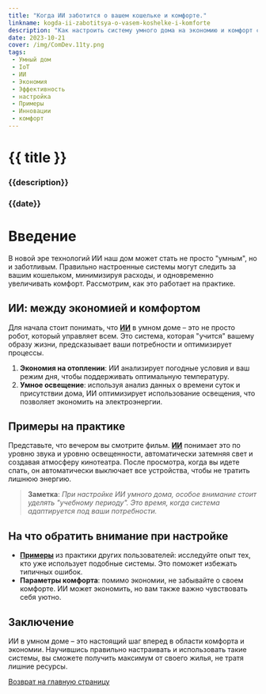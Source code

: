 ```yaml
---
title: "Когда ИИ заботится о вашем кошельке и комфорте."
linkname: kogda-ii-zabotitsya-o-vasem-koshelke-i-komforte
description: "Как настроить систему умного дома на экономию и комфорт с помощью ИИ."
date: 2023-10-21
cover: /img/ComDev.11ty.png
tags:
 - Умный дом
 - IoT
 - ИИ
 - Экономия
 - Эффективность
 - настройка
 - Примеры
 - Инновации
 - комфорт
---
```


# {{ title }}
### {{description}}
### {{date}}

# Введение

В новой эре технологий ИИ наш дом может стать не просто "умным", но и заботливым. Правильно настроенные системы могут следить за вашим кошельком, минимизируя расходы, и одновременно увеличивать комфорт. Рассмотрим, как это работает на практике.

## ИИ: между экономией и комфортом

Для начала стоит понимать, что **[ИИ](/)** в умном доме – это не просто робот, который управляет всем. Это система, которая "учится" вашему образу жизни, предсказывает ваши потребности и оптимизирует процессы.

1. **Экономия на отоплении**: ИИ анализирует погодные условия и ваш режим дня, чтобы поддерживать оптимальную температуру. 
1. **Умное освещение**: используя анализ данных о времени суток и присутствии дома, ИИ оптимизирует использование освещения, что позволяет экономить на электроэнергии.

## Примеры на практике

Представьте, что вечером вы смотрите фильм. **[ИИ](/)** понимает это по уровню звука и уровню освещенности, автоматически затемняя свет и создавая атмосферу кинотеатра. После просмотра, когда вы идете спать, он автоматически выключает все устройства, чтобы не тратить лишнюю энергию.

> **Заметка**: *При настройке ИИ умного дома, особое внимание стоит уделять "учебному периоду". Это время, когда система адаптируется под ваши потребности.*

## На что обратить внимание при настройке

- **[Примеры](/)** из практики других пользователей: исследуйте опыт тех, кто уже использует подобные системы. Это поможет избежать типичных ошибок.
- **Параметры комфорта**: помимо экономии, не забывайте о своем комфорте. ИИ может экономить, но вам также важно чувствовать себя уютно.

## Заключение

ИИ в умном доме – это настоящий шаг вперед в области комфорта и экономии. Научившись правильно настраивать и использовать такие системы, вы сможете получить максимум от своего жилья, не тратя лишние ресурсы.

[Возврат на главную страницу](/)